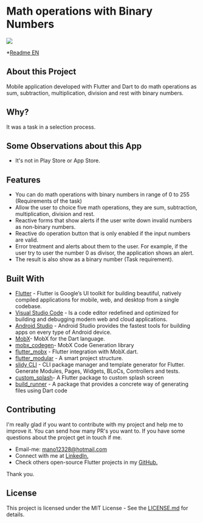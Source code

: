 # Math operations with Binary Numbers

![](https://github.com/manoellribeiro/binary_rumbers/blob/master/Preview%20Image.png)

*[Readme EN](https://github.com/manoellribeiro/binary_rumbers/blob/master/README.md)

## About this Project

Mobile application developed with Flutter and Dart to do math operations as sum, subtraction, multiplication, division and rest with binary numbers.

## Why?

It was a task in a selection process.

## Some Observations about this App

* It's not in Play Store or App Store.

## Features

* You can do math operations with binary numbers in range of 0 to 255 (Requirements of the task)
* Allow the user to choice five math operations, they are sum, subtraction, multiplication, division and rest.
* Reactive forms that show alerts if the user write down invalid numbers as non-binary numbers.
* Reactive do operation button that is only enabled if the input numbers are valid.
* Error treatment and alerts about them to the user. For example, if the user try to user the number 0 as divisor, the application shows an alert.
* The result is also show as a binary number (Task requirement).

## Built With

* [Flutter](https://flutter.dev/) - Flutter is Google’s UI toolkit for building beautiful, natively compiled applications for mobile, web, and desktop from a single codebase.
* [Visual Studio Code](https://code.visualstudio.com/) - Is a code editor redefined and optimized for building and debugging modern web and cloud applications.
* [Android Studio](https://developer.android.com/studio?hl=pt-br) - Android Studio provides the fastest tools for building apps on every type of Android device.
* [MobX](https://pub.dev/packages/mobx)- MobX for the Dart language.
* [mobx_codegen](https://pub.dev/packages/mobx_codegen)- MobX Code Generation library
* [flutter_mobx](https://pub.dev/packages/flutter_mobx) - Flutter integration with MobX.dart.
* [flutter_modular](https://pub.dev/packages/flutter_modular) - A smart project structure.
* [slidy CLI](https://github.com/Flutterando/slidy) - CLI package manager and template generator for Flutter. Generate Modules, Pages, Widgets, BLoCs, Controllers and tests.
* [custom_splash](https://pub.dev/packages/custom_splash)- A Flutter package to custom splash screen
* [build_runner](https://pub.dev/packages/build_runner) - A package that provides a concrete way of generating files using Dart code

## Contributing

I'm really glad if you want to contribute with my project and help me to improve it. You can send how many PR's you want to. If you have some questions about the project get in touch if me.

* Email-me: mano12328@hotmail.com
* Connect with me at [LinkedIn.](https://www.linkedin.com/in/manoel-ribeiro-06aa43134/)
* Check others open-source Flutter projects in my [GitHub.](https://github.com/manoellribeiro)

Thank you.

## License

This project is licensed under the MIT License - See the [LICENSE.md](https://github.com/manoellribeiro/binary_rumbers/blob/master/LICENSE) for details.

